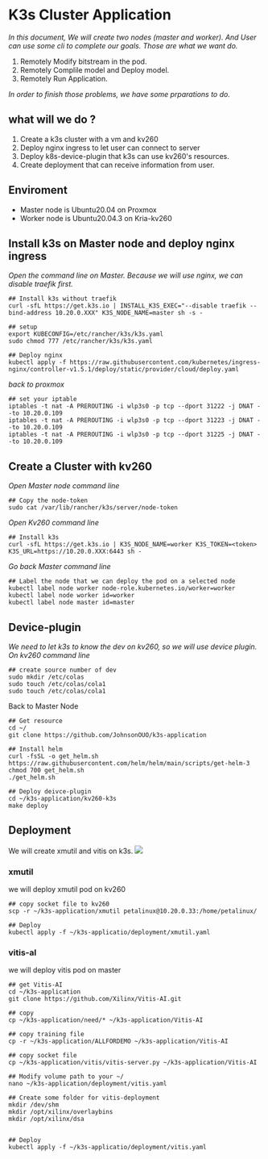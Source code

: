  # K3s Cluster Application
*In this document, We will create two nodes (master and worker).
And User can use some cli to complete our goals. 
Those are what we want do.*
1. Remotely Modify bitstream in the pod.
2. Remotely Complile model and Deploy model.
3. Remotely Run Application.

*In order to finish those problems, we have some prparations to do.*
## what will we do ?
1. Create a k3s cluster with a vm and kv260
2. Deploy nginx ingress to let user can connect to server
3. Deploy k8s-device-plugin that k3s can use kv260's resources.
4. Create deployment that can receive information from user.

## Enviroment
* Master node is Ubuntu20.04 on Proxmox
* Worker node is Ubuntu20.04.3 on Kria-kv260

## Install k3s on Master node and deploy nginx ingress
*Open the command line on Master.
Because we will use nginx, we can disable traefik first.*
```
## Install k3s without traefik
curl -sfL https://get.k3s.io | INSTALL_K3S_EXEC="--disable traefik --bind-address 10.20.0.XXX" K3S_NODE_NAME=master sh -s -

## setup
export KUBECONFIG=/etc/rancher/k3s/k3s.yaml
sudo chmod 777 /etc/rancher/k3s/k3s.yaml

## Deploy nginx
kubectl apply -f https://raw.githubusercontent.com/kubernetes/ingress-nginx/controller-v1.5.1/deploy/static/provider/cloud/deploy.yaml
```
*back to proxmox*
```
## set your iptable
iptables -t nat -A PREROUTING -i wlp3s0 -p tcp --dport 31222 -j DNAT --to 10.20.0.109
iptables -t nat -A PREROUTING -i wlp3s0 -p tcp --dport 31223 -j DNAT --to 10.20.0.109
iptables -t nat -A PREROUTING -i wlp3s0 -p tcp --dport 31225 -j DNAT --to 10.20.0.109
```
## Create a Cluster with kv260
*Open Master node command line*
```
## Copy the node-token
sudo cat /var/lib/rancher/k3s/server/node-token
```
*Open Kv260 command line*
```
## Install k3s
curl -sfL https://get.k3s.io | K3S_NODE_NAME=worker K3S_TOKEN=<token> K3S_URL=https://10.20.0.XXX:6443 sh - 
```
*Go back Master command line*

```
## Label the node that we can deploy the pod on a selected node
kubectl label node worker node-role.kubernetes.io/worker=worker
kubectl label node worker id=worker
kubectl label node master id=master
```
## Device-plugin
*We need to let k3s to know the dev on kv260, so we will use device plugin.
On kv260 command line*
```
## create source number of dev
sudo mkdir /etc/colas
sudo touch /etc/colas/cola1
sudo touch /etc/colas/cola1
```
Back to Master Node
```
## Get resource
cd ~/
git clone https://github.com/JohnsonOUO/k3s-application

## Install helm
curl -fsSL -o get_helm.sh https://raw.githubusercontent.com/helm/helm/main/scripts/get-helm-3
chmod 700 get_helm.sh
./get_helm.sh

## Deploy deivce-plugin
cd ~/k3s-application/kv260-k3s
make deploy
```

## Deployment

We will create xmutil and vitis on k3s.
![](https://i.imgur.com/iJDzbC5.jpg)
### xmutil
we will deploy xmutil pod on kv260
```
## copy socket file to kv260
scp -r ~/k3s-application/xmutil petalinux@10.20.0.33:/home/petalinux/

## Deploy
kubectl apply -f ~/k3s-applicatio/deployment/xmutil.yaml
```

### vitis-al
we will deploy vitis pod on master
```
## get Vitis-AI
cd ~/k3s-application
git clone https://github.com/Xilinx/Vitis-AI.git

## copy 
cp ~/k3s-application/need/* ~/k3s-application/Vitis-AI

## copy training file
cp -r ~/k3s-application/ALLFORDEMO ~/k3s-application/Vitis-AI

## copy socket file
cp ~/k3s-application/vitis/vitis-server.py ~/k3s-application/Vitis-AI

## Modify volume path to your ~/
nano ~/k3s-application/deployment/vitis.yaml

## Create some folder for vitis-deployment
mkdir /dev/shm
mkdir /opt/xilinx/overlaybins
mkdir /opt/xilinx/dsa


## Deploy
kubectl apply -f ~/k3s-applicatio/deployment/vitis.yaml
```
